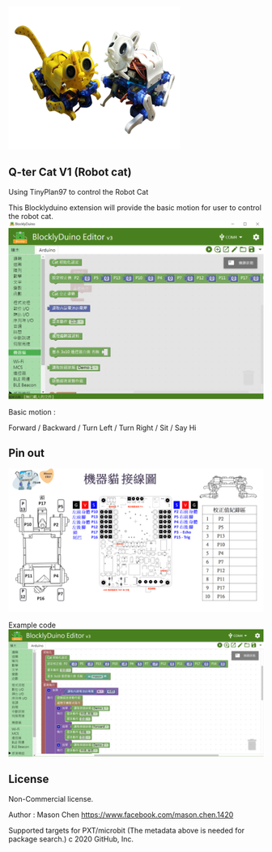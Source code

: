 ![image](Q-ter_Cat.png)
   
## Q-ter Cat V1 (Robot cat)
Using TinyPlan97 to control the Robot Cat


This Blocklyduino extension will provide the basic motion for user to control the robot cat.
![image](blockly_cat.png)

Basic motion :

Forward / Backward / Turn Left / Turn Right / Sit / Say Hi

## Pin out 
![image](Q-ter_Cat_pinout.png)

Example code 
![image](blockly_remote_control_example.png)

## License

Non-Commercial license.

Author : Mason Chen
https://www.facebook.com/mason.chen.1420

Supported targets
for PXT/microbit (The metadata above is needed for package search.)
c 2020 GitHub, Inc.

